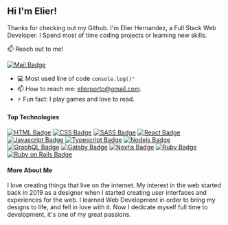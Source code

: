 ## Hi I'm Elier!

Thanks for checking out my Github. I'm Elier Hernandez, a Full Stack Web Developer. I Spend most of time coding projects or learning new skills.

:mailbox: Reach out to me!

[![Mail Badge](https://img.shields.io/badge/-elierporto@gmail.com-c0392b?style=flat&labelColor=c0392b&logo=gmail&logoColor=white)](mailto:elierporto@gmail.com)

- :computer: Most used line of code `console.log()"`
- 📫 How to reach me: elierporto@gmail.com.
- ⚡ Fun fact: I play games and love to read.

#### Top Technologies

[![HTML Badge](https://img.shields.io/badge/-html5-DC6E31?style=for-the-badge&labelColor=black&logo=html5&logoColor=DC6E31)](#) 
[![CSS Badge](https://img.shields.io/badge/-css3-4373EF?style=for-the-badge&labelColor=black&logo=css3&logoColor=4373EF)](#) 
[![SASS Badge](https://img.shields.io/badge/-sass-973F93?style=for-the-badge&labelColor=black&logo=sass&logoColor=973F93)](#) 
[![React Badge](https://img.shields.io/badge/-React-61DBFB?style=for-the-badge&labelColor=black&logo=react&logoColor=61DBFB)](#) 
[![Javascript Badge](https://img.shields.io/badge/-Javascript-F0DB4F?style=for-the-badge&labelColor=black&logo=javascript&logoColor=F0DB4F)](#) 
[![Typescript Badge](https://img.shields.io/badge/-Typescript-007acc?style=for-the-badge&labelColor=black&logo=typescript&logoColor=007acc)](#) 
[![Nodejs Badge](https://img.shields.io/badge/-Nodejs-3C873A?style=for-the-badge&labelColor=black&logo=node.js&logoColor=3C873A)](#) 
[![GraphQL Badge](https://img.shields.io/badge/-GraphQl-e535ab?style=for-the-badge&labelColor=black&logo=graphql&logoColor=e535ab)](#)
[![Gatsby Badge](https://img.shields.io/badge/-Gatsby-ea9633?style=for-the-badge&labelColor=black&logo=gatsby&logoColor=ea9633)](#)
[![Nextjs Badge](https://img.shields.io/badge/-Nextjs-ABB9CA?style=for-the-badge&labelColor=black&logo=next.js&logoColor=ABB9CA)](#)
[![Ruby Badge](https://img.shields.io/badge/-Ruby-D84A4A?style=for-the-badge&labelColor=black&logo=ruby&logoColor=D84A4A)](#)
[![Ruby on Rails Badge](https://img.shields.io/badge/-rubyonrails-AA2121?style=for-the-badge&labelColor=black&logo=rubyonrails&logoColor=AA2121)](#)

#### More About Me

I love creating things that live on the internet. My interest in the web started back in 2019 as a designer when I started creating user interfaces and experiences for the web. I learned Web Development in order to bring my designs to life, and fell in love with it. Now I dedicate myself full time to development, it's one of my great passions.
